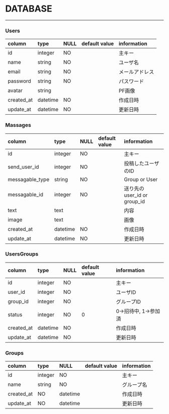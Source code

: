 # DATABASE

---

### Users
| column   | type    | NULL | default value | information   |
|:---------|:--------|:-----|:--------------|:--------------|
| id       | integer | NO   |               | 主キー        |
| name     | string  | NO   |               | ユーザ名       |
| email    | string  | NO   |               | メールアドレス  |
| password | string  | NO   |               | パスワード     |
| avatar   | string  |      |               | PF画像        |
| created_at | datetime | NO | | 作成日時 |
| update_at | datetime | NO | | 更新日時 |

### Massages
| column          | type    | NULL | default value | information                |
|:----------------|:--------|:-----|:--------------|:---------------------------|
| id              | integer | NO   |               | 主キー                      |
| send_user_id    | integer | NO   |               | 投稿したユーザのID            |
| messagable_type | string  | NO   |               | Group or User              |
| messagable_id   | integer | NO   |               | 送り先のuser_id or group_id |
| text            | text    |      |               | 内容                        |
| image           | text    |      |               | 画像                        |
| created_at | datetime | NO | | 作成日時 |
| update_at | datetime | NO | | 更新日時 |

### UsersGroups
| column   | type    | NULL | default value | information        |
|:---------|:--------|:-----|:--------------|:-------------------|
| id       | integer | NO   |               | 主キー              |
| user_id  | integer | NO   |               | ユーザID            |
| group_id | integer | NO   |               | グループID          |
| status   | integer | NO   | 0             | 0->招待中, 1->参加済 |
| created_at | datetime | NO | | 作成日時 |
| update_at | datetime | NO | | 更新日時 |

### Groups
| column | type    | NULL | default value | information |
|:-------|:--------|:-----|:--------------|:------------|
| id     | integer | NO   |               | 主キー       |
| name   | string  | NO   |               | グループ名    |
| created_at | NO | datetime | | 作成日時 |
| update_at | NO | datetime | | 更新日時 |
